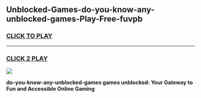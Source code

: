 
## Unblocked-Games-do-you-know-any-unblocked-games-Play-Free-fuvpb
<h3>
<a href="https://premium76.site?title=do-you-know-any-unblocked-games&ref=21A">CLICK TO PLAY</a></h3>
<hr>

<h3>
<a href="https://premium76.site?title=do-you-know-any-unblocked-games&ref=21A">CLICK 2 PLAY</a>
  
</h3>

<a href="https://premium76.site?title=do-you-know-any-unblocked-games&ref=21A"><img src="https://clearcache.store/games.png"></a>


**do-you-know-any-unblocked-games games unblocked: Your Gateway to Fun and Accessible Online Gaming**
